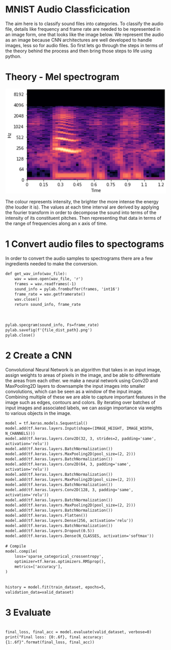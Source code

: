 # MNIST Audio Classficication

The aim here is to classify sound files into categories. To classify the audio file, details like frequency and frame rate are needed to be represented in an image form, one that looks like the image below. We represent the audio as an image because CNN architectures are well developed to handle images, less so for audio files.
So first lets go through the steps in terms of the theory behind the process and then bring those steps to life using python.

# Theory - Mel spectrogram

![](/images/mel_spec.png "dataset screenshot")

The colour represents intensity, the brighter the more intense the energy (the louder it is). The values at each time interval are derived by applying the fourier transform in order to decompose the sound  into terms of the intensity of its constituent pitches. Then representing that data in terms of the range of frequencies along an x axis of time.




# 1 Convert audio files to spectograms

In order to convert the audio samples to spectrograms there are a few ingredients needed to make the conversion.

```
def get_wav_info(wav_file):
    wav = wave.open(wav_file, 'r')
    frames = wav.readframes(-1)
    sound_info = pylab.frombuffer(frames, 'int16')
    frame_rate = wav.getframerate()
    wav.close()
    return sound_info, frame_rate



pylab.specgram(sound_info, Fs=frame_rate)
pylab.savefig(f'{file_dist_path}.png')
pylab.close()

```



# 2 Create a CNN

Convolutional Neural Network is an algorithm that takes in an input image, assign weights to areas of pixels in the image, and be able to differentiate the areas from each other. we make a neural network using Conv2D and MaxPooling2D layers to downsample the input images into smaller convolutions, which can be seen as a window of the input image. Combining multiple of these we are able to capture important features in the image such as edges, contours and colors. By iterating over batches of input images and associated labels, we can assign importance via weights to various objects in the image.

```
model = tf.keras.models.Sequential()
model.add(tf.keras.layers.Input(shape=(IMAGE_HEIGHT, IMAGE_WIDTH, N_CHANNELS)))
model.add(tf.keras.layers.Conv2D(32, 3, strides=2, padding='same', activation='relu'))
model.add(tf.keras.layers.BatchNormalization())
model.add(tf.keras.layers.MaxPooling2D(pool_size=(2, 2)))
model.add(tf.keras.layers.BatchNormalization())
model.add(tf.keras.layers.Conv2D(64, 3, padding='same', activation='relu'))
model.add(tf.keras.layers.BatchNormalization())
model.add(tf.keras.layers.MaxPooling2D(pool_size=(2, 2)))
model.add(tf.keras.layers.BatchNormalization())
model.add(tf.keras.layers.Conv2D(128, 3, padding='same', activation='relu'))
model.add(tf.keras.layers.BatchNormalization())
model.add(tf.keras.layers.MaxPooling2D(pool_size=(2, 2)))
model.add(tf.keras.layers.BatchNormalization())
model.add(tf.keras.layers.Flatten())
model.add(tf.keras.layers.Dense(256, activation='relu'))
model.add(tf.keras.layers.BatchNormalization())
model.add(tf.keras.layers.Dropout(0.5))
model.add(tf.keras.layers.Dense(N_CLASSES, activation='softmax'))

# Compile 
model.compile(
    loss='sparse_categorical_crossentropy',
    optimizer=tf.keras.optimizers.RMSprop(),
    metrics=['accuracy'],
)


history = model.fit(train_dataset, epochs=5, validation_data=valid_dataset)
```
# 3 Evaluate

```

final_loss, final_acc = model.evaluate(valid_dataset, verbose=0)
print("Final loss: {0:.6f}, final accuracy: {1:.6f}".format(final_loss, final_acc))
```

